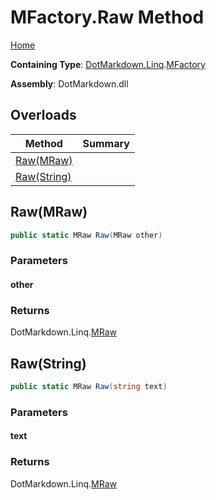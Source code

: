 # MFactory\.Raw Method

[Home](../../../../README.md)

**Containing Type**: [DotMarkdown.Linq](../../README.md)\.[MFactory](../README.md)

**Assembly**: DotMarkdown\.dll

## Overloads

| Method | Summary |
| ------ | ------- |
| [Raw(MRaw)](#DotMarkdown_Linq_MFactory_Raw_DotMarkdown_Linq_MRaw_) | |
| [Raw(String)](#DotMarkdown_Linq_MFactory_Raw_System_String_) | |

## Raw\(MRaw\)<a name="DotMarkdown_Linq_MFactory_Raw_DotMarkdown_Linq_MRaw_"></a>

```csharp
public static MRaw Raw(MRaw other)
```

### Parameters

#### other

### Returns

DotMarkdown\.Linq\.[MRaw](../../MRaw/README.md)

## Raw\(String\)<a name="DotMarkdown_Linq_MFactory_Raw_System_String_"></a>

```csharp
public static MRaw Raw(string text)
```

### Parameters

#### text

### Returns

DotMarkdown\.Linq\.[MRaw](../../MRaw/README.md)

